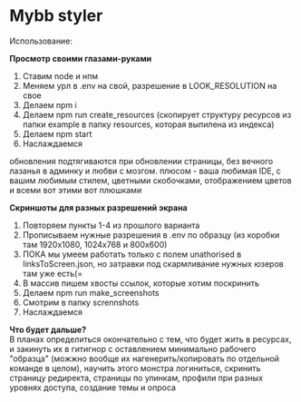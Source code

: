 # Mybb styler

Использование:  

__Просмотр своими глазами-руками__  
1) Ставим node и нпм
2) Меняем урл в .env на свой, разрешение в LOOK_RESOLUTION на свое
3) Делаем npm i
4) Делаем npm run create_resources (скопирует структуру ресурсов из папки example в папку resources, которая выпилена из индекса)
5) Делаем npm start
6) Наслаждаемся  

обновления подтягиваются при обновлении страницы, без вечного лазанья в админку и любви с мозгом. плюсом - ваша любимая IDE,
с вашим любимым стилем, цветными скобочками, отображением цветов и всеми вот этими вот плюшками  

__Скриншоты для разных разрешений экрана__  
1) Повторяем пункты 1-4 из прошлого варианта
2) Прописываем нужные разрешения в .env по образцу (из коробки там 1920x1080, 1024x768 и 800х600)
3) ПОКА мы умеем работать только с полем unathorised в linksToScreen.json, но затравки под скармливание нужных юзеров там уже есть(=
4) В массив пишем хвосты ссылок, которые хотим поскринить
5) Делаем npm run make_screenshots
6) Смотрим в папку scrennshots
7) Наслаждаемся

__Что будет дальше?__  
В планах определиться окончательно с тем, что будет жить в ресурсах, и закинуть их в гитигнор с оставлением минимально рабочего "образца" (можжно вообще их нагенерить/копировать по отдельной команде в целом), научить этого монстра логиниться, скринить страницу редиректа, страницы по улинкам, профили при разных уровнях доступа, создание темы и опроса